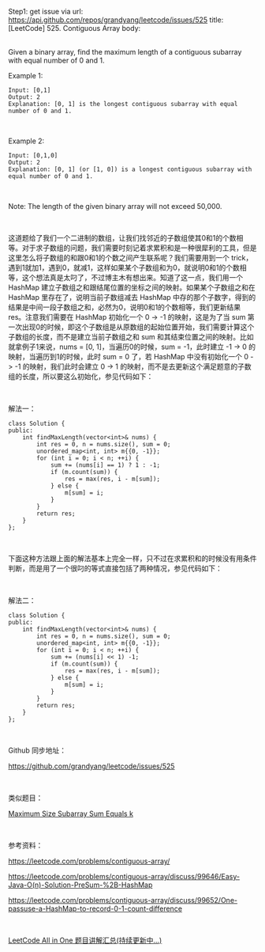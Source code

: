 Step1: get issue via url: https://api.github.com/repos/grandyang/leetcode/issues/525 
 title:[LeetCode] 525. Contiguous Array 
 body:  
  

Given a binary array, find the maximum length of a contiguous subarray with equal number of 0 and 1.

Example 1:
    
    
    Input: [0,1]
    Output: 2
    Explanation: [0, 1] is the longest contiguous subarray with equal number of 0 and 1.
    

 

Example 2:
    
    
    Input: [0,1,0]
    Output: 2
    Explanation: [0, 1] (or [1, 0]) is a longest contiguous subarray with equal number of 0 and 1.
    

 

Note: The length of the given binary array will not exceed 50,000.

 

这道题给了我们一个二进制的数组，让我们找邻近的子数组使其0和1的个数相等。对于求子数组的问题，我们需要时刻记着求累积和是一种很犀利的工具，但是这里怎么将子数组的和跟0和1的个数之间产生联系呢？我们需要用到一个 trick，遇到1就加1，遇到0，就减1，这样如果某个子数组和为0，就说明0和1的个数相等，这个想法真是太叼了，不过博主木有想出来。知道了这一点，我们用一个 HashMap 建立子数组之和跟结尾位置的坐标之间的映射。如果某个子数组之和在 HashMap 里存在了，说明当前子数组减去 HashMap 中存的那个子数字，得到的结果是中间一段子数组之和，必然为0，说明0和1的个数相等，我们更新结果 res。注意我们需要在 HashMap 初始化一个 0 -> -1 的映射，这是为了当 sum 第一次出现0的时候，即这个子数组是从原数组的起始位置开始，我们需要计算这个子数组的长度，而不是建立当前子数组之和 sum 和其结束位置之间的映射。比如就拿例子1来说，nums = [0, 1]，当遍历0的时候，sum = -1，此时建立 -1 -> 0 的映射，当遍历到1的时候，此时 sum = 0 了，若 HashMap 中没有初始化一个 0 -> -1 的映射，我们此时会建立 0 -> 1 的映射，而不是去更新这个满足题意的子数组的长度，所以要这么初始化，参见代码如下：

 

解法一：
    
    
    class Solution {
    public:
        int findMaxLength(vector<int>& nums) {
            int res = 0, n = nums.size(), sum = 0;
            unordered_map<int, int> m{{0, -1}};
            for (int i = 0; i < n; ++i) {
                sum += (nums[i] == 1) ? 1 : -1;
                if (m.count(sum)) {
                    res = max(res, i - m[sum]);
                } else {
                    m[sum] = i;
                }
            }
            return res;
        }
    };

 

下面这种方法跟上面的解法基本上完全一样，只不过在求累积和的时候没有用条件判断，而是用了一个很叼的等式直接包括了两种情况，参见代码如下：

 

解法二：
    
    
    class Solution {
    public:
        int findMaxLength(vector<int>& nums) {
            int res = 0, n = nums.size(), sum = 0;
            unordered_map<int, int> m{{0, -1}};
            for (int i = 0; i < n; ++i) {
                sum += (nums[i] << 1) -1;
                if (m.count(sum)) {
                    res = max(res, i - m[sum]);
                } else {
                    m[sum] = i;
                }
            }
            return res;
        }
    };

 

Github 同步地址：

<https://github.com/grandyang/leetcode/issues/525>

 

类似题目：

[Maximum Size Subarray Sum Equals k](http://www.cnblogs.com/grandyang/p/5336668.html) 

 

参考资料：

<https://leetcode.com/problems/contiguous-array/>

<https://leetcode.com/problems/contiguous-array/discuss/99646/Easy-Java-O(n)-Solution-PreSum-%2B-HashMap>

<https://leetcode.com/problems/contiguous-array/discuss/99652/One-passuse-a-HashMap-to-record-0-1-count-difference>

 

[LeetCode All in One 题目讲解汇总(持续更新中...)](http://www.cnblogs.com/grandyang/p/4606334.html) 
